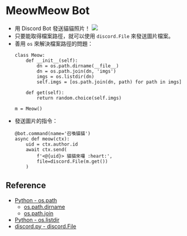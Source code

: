 # MeowMeow Bot
+ 用 Discord Bot 發送貓貓照片！
    ![](https://i.imgur.com/9w1tVjz.png)
+ 只要能取得檔案路徑，就可以使用 `discord.File` 來發送圖片檔案。
+ 善用 `os` 來解決檔案路徑的問題：
    ```python=8
    class Meow:
        def __init__(self):
            dn = os.path.dirname(__file__)
            dn = os.path.join(dn, 'imgs')
            imgs = os.listdir(dn)
            self.imgs = [os.path.join(dn, path) for path in imgs]

        def get(self):
            return random.choice(self.imgs)

    m = Meow()
    ```
+ 發送圖片的指令：
    ```python=20
    @bot.command(name='召喚貓貓')
    async def meow(ctx):
        uid = ctx.author.id
        await ctx.send(
            f'<@{uid}> 貓貓來囉 :heart:',
            file=discord.File(m.get())
        )
    ```

## Reference
+ [Python - os.path](https://tinyurl.com/lj4qkau)
    + [os.path.dirname](https://tinyurl.com/ph4e432)
    + [os.path.join](https://tinyurl.com/ormjqed)
+ [Python - os.listdir](https://tinyurl.com/olcm7l6)
+ [discord.py - discord.File](https://tinyurl.com/yb24g4ny)